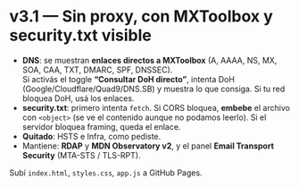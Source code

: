 # v3.1 — Sin proxy, con MXToolbox y security.txt visible

- **DNS**: se muestran **enlaces directos a MXToolbox** (A, AAAA, NS, MX, SOA, CAA, TXT, DMARC, SPF, DNSSEC).  
  Si activás el toggle **“Consultar DoH directo”**, intenta DoH (Google/Cloudflare/Quad9/DNS.SB) y muestra lo que consiga. Si tu red bloquea DoH, usá los enlaces.
- **security.txt**: primero intenta `fetch`. Si CORS bloquea, **embebe** el archivo con `<object>` (se ve el contenido aunque no podamos leerlo). Si el servidor bloquea framing, queda el enlace.
- **Quitado**: HSTS e Infra, como pediste.
- Mantiene: **RDAP** y **MDN Observatory v2**, y el panel **Email Transport Security** (MTA-STS / TLS-RPT).

Subí `index.html`, `styles.css`, `app.js` a GitHub Pages.
